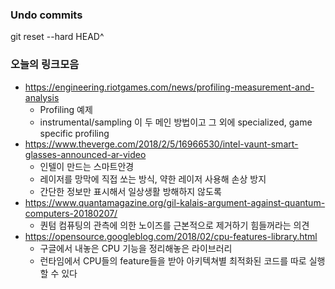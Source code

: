 ### Undo commits

git reset --hard HEAD^



### 오늘의 링크모음

- https://engineering.riotgames.com/news/profiling-measurement-and-analysis
  - Profiling 예제
  - instrumental/sampling 이 두 메인 방법이고 그 외에 specialized, game specific profiling
- https://www.theverge.com/2018/2/5/16966530/intel-vaunt-smart-glasses-announced-ar-video
  - 인텔이 만드는 스마트안경
  - 레이저를 망막에 직접 쏘는 방식, 약한 레이저 사용해 손상 방지
  - 간단한 정보만 표시해서 일상생활 방해하지 않도록
- https://www.quantamagazine.org/gil-kalais-argument-against-quantum-computers-20180207/
  - 퀀텀 컴퓨팅의 관측에 의한 노이즈를 근본적으로 제거하기 힘들꺼라는 의견
- https://opensource.googleblog.com/2018/02/cpu-features-library.html
  - 구글에서 내놓은 CPU 기능을 정리해놓은 라이브러리
  - 런타임에서 CPU들의 feature들을 받아 아키텍쳐별 최적화된 코드를 따로 실행 할 수 있다